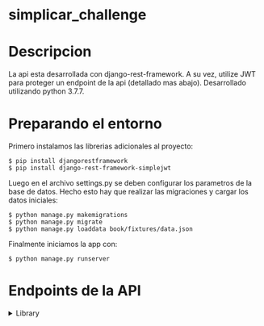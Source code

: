 # simplicar_challenge

# Descripcion

La api esta desarrollada con django-rest-framework. A su vez, utilize JWT para proteger un endpoint de la api (detallado mas abajo).
Desarrollado utilizando python 3.7.7.

# Preparando el entorno

Primero instalamos las librerias adicionales al proyecto:
```
$ pip install djangorestframework
$ pip install django-rest-framework-simplejwt
```
Luego en el archivo settings.py se deben configurar los parametros de la base de datos. Hecho esto hay que realizar las migraciones y cargar los datos iniciales:
```
$ python manage.py makemigrations
$ python manage.py migrate
$ python manage.py loaddata book/fixtures/data.json
```
Finalmente iniciamos la app con:
```
$ python manage.py runserver
```

# Endpoints de la API

<details>
<summary> Library  </summary>

  - Path: /domain/api/library/**<id>**
    Method: GET

  - Path: /domain/api/library/**<id>**
    Method: POST
    Body example:
    ```
    {
      "name": "William Mendez"
    }
    ```

</details>

